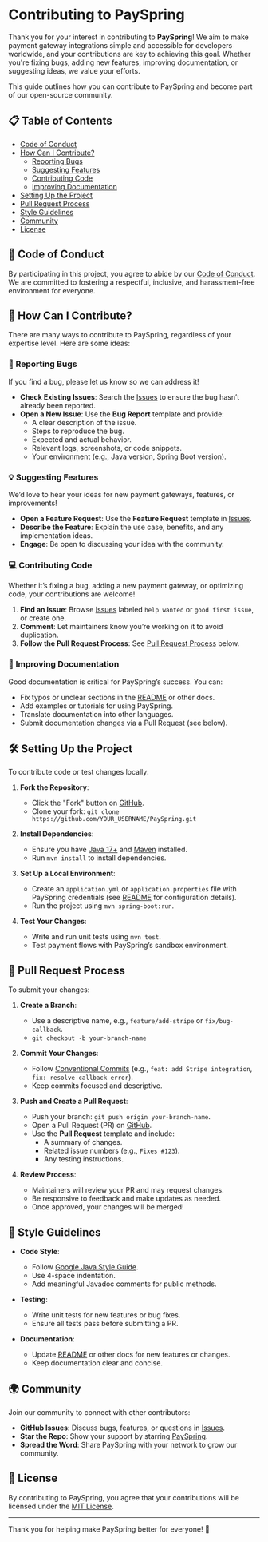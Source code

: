 # Contributing to PaySpring

Thank you for your interest in contributing to **PaySpring**! We aim to make payment gateway integrations simple and accessible for developers worldwide, and your contributions are key to achieving this goal. Whether you're fixing bugs, adding new features, improving documentation, or suggesting ideas, we value your efforts.

This guide outlines how you can contribute to PaySpring and become part of our open-source community.

## 📋 Table of Contents

- [Code of Conduct](#code-of-conduct)
- [How Can I Contribute?](#how-can-i-contribute)
    - [Reporting Bugs](#reporting-bugs)
    - [Suggesting Features](#suggesting-features)
    - [Contributing Code](#contributing-code)
    - [Improving Documentation](#improving-documentation)
- [Setting Up the Project](#setting-up-the-project)
- [Pull Request Process](#pull-request-process)
- [Style Guidelines](#style-guidelines)
- [Community](#community)
- [License](#license)

## 🤝 Code of Conduct

By participating in this project, you agree to abide by our [Code of Conduct](CODE_OF_CONDUCT.md). We are committed to fostering a respectful, inclusive, and harassment-free environment for everyone.

## 🚀 How Can I Contribute?

There are many ways to contribute to PaySpring, regardless of your expertise level. Here are some ideas:

### 🐛 Reporting Bugs

If you find a bug, please let us know so we can address it!

- **Check Existing Issues**: Search the [Issues](https://github.com/doquanghop/PaySpring/issues) to ensure the bug hasn’t already been reported.
- **Open a New Issue**: Use the **Bug Report** template and provide:
    - A clear description of the issue.
    - Steps to reproduce the bug.
    - Expected and actual behavior.
    - Relevant logs, screenshots, or code snippets.
    - Your environment (e.g., Java version, Spring Boot version).

### 💡 Suggesting Features

We’d love to hear your ideas for new payment gateways, features, or improvements!

- **Open a Feature Request**: Use the **Feature Request** template in [Issues](https://github.com/doquanghop/PaySpring/issues).
- **Describe the Feature**: Explain the use case, benefits, and any implementation ideas.
- **Engage**: Be open to discussing your idea with the community.

### 💻 Contributing Code

Whether it’s fixing a bug, adding a new payment gateway, or optimizing code, your contributions are welcome!

1. **Find an Issue**: Browse [Issues](https://github.com/doquanghop/PaySpring/issues) labeled `help wanted` or `good first issue`, or create one.
2. **Comment**: Let maintainers know you’re working on it to avoid duplication.
3. **Follow the Pull Request Process**: See [Pull Request Process](#pull-request-process) below.

### 📝 Improving Documentation

Good documentation is critical for PaySpring’s success. You can:

- Fix typos or unclear sections in the [README](README.md) or other docs.
- Add examples or tutorials for using PaySpring.
- Translate documentation into other languages.
- Submit documentation changes via a Pull Request (see below).

## 🛠️ Setting Up the Project

To contribute code or test changes locally:

1. **Fork the Repository**:
    - Click the "Fork" button on [GitHub](https://github.com/doquanghop/PaySpring).
    - Clone your fork: `git clone https://github.com/YOUR_USERNAME/PaySpring.git`

2. **Install Dependencies**:
    - Ensure you have [Java 17+](https://adoptium.net/) and [Maven](https://maven.apache.org/) installed.
    - Run `mvn install` to install dependencies.

3. **Set Up a Local Environment**:
    - Create an `application.yml` or `application.properties` file with PaySpring credentials (see [README](README.md) for configuration details).
    - Run the project using `mvn spring-boot:run`.

4. **Test Your Changes**:
    - Write and run unit tests using `mvn test`.
    - Test payment flows with PaySpring’s sandbox environment.

## 🔄 Pull Request Process

To submit your changes:

1. **Create a Branch**:
    - Use a descriptive name, e.g., `feature/add-stripe` or `fix/bug-callback`.
    - `git checkout -b your-branch-name`

2. **Commit Your Changes**:
    - Follow [Conventional Commits](https://www.conventionalcommits.org/) (e.g., `feat: add Stripe integration`, `fix: resolve callback error`).
    - Keep commits focused and descriptive.

3. **Push and Create a Pull Request**:
    - Push your branch: `git push origin your-branch-name`.
    - Open a Pull Request (PR) on [GitHub](https://github.com/doquanghop/PaySpring/pulls).
    - Use the **Pull Request** template and include:
        - A summary of changes.
        - Related issue numbers (e.g., `Fixes #123`).
        - Any testing instructions.

4. **Review Process**:
    - Maintainers will review your PR and may request changes.
    - Be responsive to feedback and make updates as needed.
    - Once approved, your changes will be merged!

## 🎨 Style Guidelines

- **Code Style**:
    - Follow [Google Java Style Guide](https://google.github.io/styleguide/javaguide.html).
    - Use 4-space indentation.
    - Add meaningful Javadoc comments for public methods.

- **Testing**:
    - Write unit tests for new features or bug fixes.
    - Ensure all tests pass before submitting a PR.

- **Documentation**:
    - Update [README](README.md) or other docs for new features or changes.
    - Keep documentation clear and concise.

## 🌍 Community

Join our community to connect with other contributors:

- **GitHub Issues**: Discuss bugs, features, or questions in [Issues](https://github.com/doquanghop/PaySpring/issues).
- **Star the Repo**: Show your support by starring [PaySpring](https://github.com/doquanghop/PaySpring).
- **Spread the Word**: Share PaySpring with your network to grow our community.

## 📜 License

By contributing to PaySpring, you agree that your contributions will be licensed under the [MIT License](LICENSE).

---

Thank you for helping make PaySpring better for everyone! 🚀